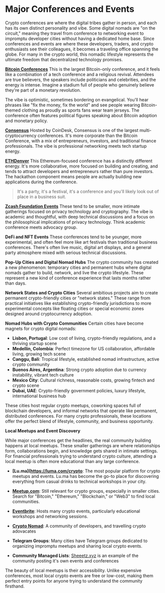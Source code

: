 # Major Conferences and Events

Crypto conferences are where the digital tribes gather in person, and each has its own distinct personality and vibe. Some digital nomads are "on the circuit," meaning they travel from conference to networking event to impromptu developer cities without having a dedicated home base. Since conferences and events are where these developers, traders, and crypto enthusiasts see their colleagues, it becomes a traveling office spanning the globe. For many in the crypto world, this nomadic lifestyle represents the ultimate freedom that decentralized technology promises. 

**[Bitcoin Conferences](https://b.tc/conference)**
This is the largest Bitcoin-only conference, and it feels like a combination of a tech conference and a religious revival. Attendees are true believers, the speakers include politicians and celebrities, and the energy is intense. Imagine a stadium full of people who genuinely believe they're part of a monetary revolution.

The vibe is optimistic, sometimes bordering on evangelical. You'll hear phrases like "fix the money, fix the world" and see people wearing Bitcoin-themed clothing as proudly as sports fans wear team jerseys. The conference often features political figures speaking about Bitcoin adoption and monetary policy.

**[Consensus](https://consensus.coindesk.com/)**
Hosted by CoinDesk, Consensus is one of the largest multi-cryptocurrency conferences. It's more corporate than the Bitcoin Conference, with a mix of entrepreneurs, investors, and traditional finance professionals. The vibe is professional networking meets tech startup energy.

**[ETHDenver](https://www.ethdenver.com/)**
This Ethereum-focused conference has a distinctly different energy. It's more collaborative, more focused on building and creating, and tends to attract developers and entrepreneurs rather than pure investors. The hackathon component means people are actually building new applications during the conference.

> It's a party, it's a festival, it's a conference and you'll likely look out of place in a business suit. 

**[Zcash Foundation Events](https://zfnd.org/zcon/)**
These tend to be smaller, more intimate gatherings focused on privacy technology and cryptography. The vibe is academic and thoughtful, with deep technical discussions and a focus on the philosophical implications of privacy technology. Think academic conference meets advocacy group.

**DeFi and NFT Events**
These conferences tend to be younger, more experimental, and often feel more like art festivals than traditional business conferences. There's often live music, digital art displays, and a general party atmosphere mixed with serious technical discussions.

**Pop-Up Cities and Digital Nomad Hubs**
The crypto community has created a new phenomenon: temporary cities and permanent hubs where digital nomads gather to build, network, and live the crypto lifestyle. These represent a new kind of conference experience that lasts months rather than days.

**Network States and Crypto Cities**
Several ambitious projects aim to create permanent crypto-friendly cities or "network states." These range from practical initiatives like establishing crypto-friendly jurisdictions to more experimental concepts like floating cities or special economic zones designed around cryptocurrency adoption.

**Nomad Hubs with Crypto Communities**
Certain cities have become magnets for crypto digital nomads:

- **Lisbon, Portugal**: Low cost of living, crypto-friendly regulations, and a thriving startup scene
- **Medellín, Colombia**: Perfect timezone for US collaboration, affordable living, growing tech scene
- **Canggu, Bali**: Tropical lifestyle, established nomad infrastructure, active crypto community
- **Buenos Aires, Argentina**: Strong crypto adoption due to currency instability, vibrant tech culture
- **Mexico City**: Cultural richness, reasonable costs, growing fintech and crypto scene
- **Dubai, UAE**: Crypto-friendly government policies, luxury lifestyle, international business hub

These cities host regular crypto meetups, coworking spaces full of blockchain developers, and informal networks that operate like permanent, distributed conferences. For many crypto professionals, these locations offer the perfect blend of lifestyle, community, and business opportunity.

**Local Meetups and Event Discovery**

While major conferences get the headlines, the real community building happens at local meetups. These smaller gatherings are where relationships form, collaborations begin, and knowledge gets shared in intimate settings. For financial professionals trying to understand crypto culture, attending a local meetup is often more educational than any large conference.

- **[Lu.ma](https://luma.com/crypto**: The most popular platform for crypto meetups and events. Lu.ma has become the go-to place for discovering everything from casual drinks to technical workshops in your city.

- **[Meetup.com](https://www.meetup.com/cryptomondaysnyc/)**: Still relevant for crypto groups, especially in smaller cities. Search for "Bitcoin," "Ethereum," "Blockchain," or "Web3" to find local communities.

- **[Eventbrite](https://www.eventbrite.com/d/ny--new-york/crypto/?q=crypto&mode=search)**: Hosts many crypto events, particularly educational workshops and networking sessions.

- **[Crypto Nomad](https://cryptonomads.org/)**: A community of developers, and travelling crypto adovacates

- **Telegram Groups**: Many cities have Telegram groups dedicated to organizing impromptu meetups and sharing local crypto events.

- **Community Managed Lists**: [Sheeetz.xyz](https://docs.google.com/spreadsheets/d/1xWmIHyEyOmPHfkYuZkucPRlLGWbb9CF6Oqvfl8FUV6k/edit?pli=1&gid=2048840578#gid=2048840578) is an example of the community posting it's own events and conferences

The beauty of local meetups is their accessibility. Unlike expensive conferences, most local crypto events are free or low-cost, making them perfect entry points for anyone trying to understand the community firsthand.
